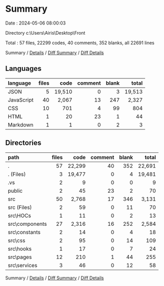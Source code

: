 # Summary

Date : 2024-05-06 08:00:03

Directory c:\\Users\\Airis\\Desktop\\Front

Total : 57 files,  22299 codes, 40 comments, 352 blanks, all 22691 lines

Summary / [Details](details.md) / [Diff Summary](diff.md) / [Diff Details](diff-details.md)

## Languages
| language | files | code | comment | blank | total |
| :--- | ---: | ---: | ---: | ---: | ---: |
| JSON | 5 | 19,510 | 0 | 3 | 19,513 |
| JavaScript | 40 | 2,067 | 13 | 247 | 2,327 |
| CSS | 10 | 701 | 4 | 99 | 804 |
| HTML | 1 | 20 | 23 | 1 | 44 |
| Markdown | 1 | 1 | 0 | 2 | 3 |

## Directories
| path | files | code | comment | blank | total |
| :--- | ---: | ---: | ---: | ---: | ---: |
| . | 57 | 22,299 | 40 | 352 | 22,691 |
| . (Files) | 3 | 19,477 | 0 | 4 | 19,481 |
| .vs | 2 | 9 | 0 | 0 | 9 |
| public | 2 | 45 | 23 | 2 | 70 |
| src | 50 | 2,768 | 17 | 346 | 3,131 |
| src (Files) | 2 | 59 | 0 | 11 | 70 |
| src\\HOCs | 1 | 11 | 0 | 2 | 13 |
| src\\components | 27 | 2,316 | 16 | 252 | 2,584 |
| src\\constants | 2 | 14 | 0 | 4 | 18 |
| src\\css | 2 | 95 | 0 | 14 | 109 |
| src\\hooks | 1 | 17 | 0 | 7 | 24 |
| src\\pages | 12 | 210 | 1 | 44 | 255 |
| src\\services | 3 | 46 | 0 | 12 | 58 |

Summary / [Details](details.md) / [Diff Summary](diff.md) / [Diff Details](diff-details.md)